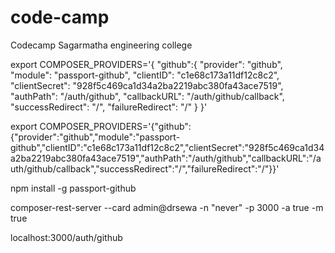 # code-camp

Codecamp Sagarmatha engineering college

export COMPOSER_PROVIDERS='{
    "github":{
        "provider": "github",
        "module": "passport-github",
        "clientID": "c1e68c173a11df12c8c2",
        "clientSecret": "928f5c469ca1d34a2ba2219abc380fa43ace7519",
        "authPath": "/auth/github",
        "callbackURL": "/auth/github/callback",
        "successRedirect": "/",
        "failureRedirect": "/"
    }
}'

export COMPOSER_PROVIDERS='{"github":{"provider":"github","module":"passport-github","clientID":"c1e68c173a11df12c8c2","clientSecret":"928f5c469ca1d34a2ba2219abc380fa43ace7519","authPath":"/auth/github","callbackURL":"/auth/github/callback","successRedirect":"/","failureRedirect":"/"}}'

npm install -g passport-github

composer-rest-server --card admin@drsewa -n "never" -p 3000 -a true -m true

localhost:3000/auth/github

